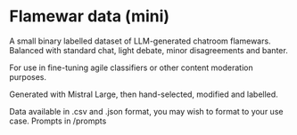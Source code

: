 # Flamewar data (mini)
A small binary labelled dataset of LLM-generated chatroom flamewars. 
Balanced with standard chat, light debate, minor disagreements and banter. 

For use in fine-tuning agile classifiers or other content moderation purposes.

Generated with Mistral Large, then hand-selected, modified and labelled.

Data available in .csv and .json format, you may wish to format to your use case.
Prompts in /prompts


